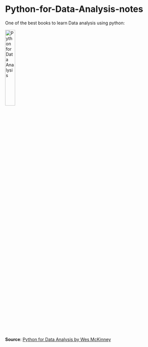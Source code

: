 # Python-for-Data-Analysis-notes
One of the best books to learn Data analysis using python:

<img src="https://wesmckinney.com/book/images/cover.png" alt="Python for Data Analysis" width="25%">

**Source**: [Python for Data Analysis by Wes McKinney](https://wesmckinney.com/book/)
